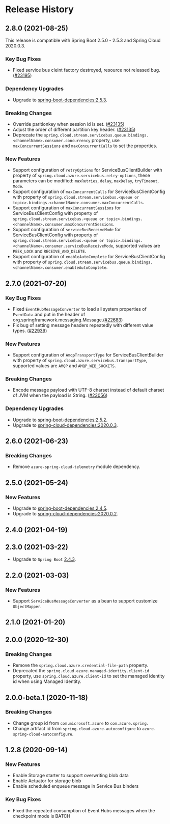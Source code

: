 # Release History

## 2.8.0 (2021-08-25)
This release is compatible with Spring Boot 2.5.0 - 2.5.3 and Spring Cloud 2020.0.3.
### Key Bug Fixes
- Fixed service bus cleint factory destroyed, resource not released bug.([#23195](https://github.com/Azure/azure-sdk-for-java/pull/23195))
### Dependency Upgrades
- Upgrade to [spring-boot-dependencies:2.5.3](https://repo.maven.apache.org/maven2/org/springframework/boot/spring-boot-dependencies/2.5.3/spring-boot-dependencies-2.5.3.pom).
### Breaking Changes
- Override paritionkey when session id is set. ([#23135](https://github.com/Azure/azure-sdk-for-java/pull/23135))
- Adjust the order of different partition key header. ([#23135](https://github.com/Azure/azure-sdk-for-java/pull/23135))
- Deprecate the `spring.cloud.stream.servicebus.queue.bindings.<channelName>.consumer.concurrency` property,
  use `maxConcurrentSessions` and `maxConcurrentCalls` to set the properties.
### New Features
- Support configuration of `retryOptions` for ServiceBusClientBuilder with property of `spring.cloud.azure.servicebus.retry-options`, these parameters can be modified: `maxRetries`, `delay`, `maxDelay`, `tryTimeout`, `Mode`.
- Support configuration of `maxConcurrentCalls` for ServiceBusClientConfig with property of `spring.cloud.stream.servicebus.<queue or topic>.bindings.<channelName>.consumer.maxConcurrentCalls`.
- Support configuration of `maxConcurrentSessions` for ServiceBusClientConfig with property of `spring.cloud.stream.servicebus.<queue or topic>.bindings.<channelName>.consumer.maxConcurrentSessions`.
- Support configuration of `serviceBusReceiveMode` for ServiceBusClientConfig with property of `spring.cloud.stream.servicebus.<queue or topic>.bindings.<channelName>.consumer.serviceBusReceiveMode`, supported values are `PEEK_LOCK` and `RECEIVE_AND_DELETE`.
- Support configuration of `enableAutoComplete` for ServiceBusClientConfig with property of `spring.cloud.stream.servicebus.queue.bindings.<channelName>.consumer.enableAutoComplete`.

## 2.7.0 (2021-07-20)
### Key Bug Fixes
- Fixed `EventHubMessageConverter` to load all system properties of `EventData` and put in the header of org.springframework.messaging.Message.([#22683](https://github.com/Azure/azure-sdk-for-java/pull/22683/))
- Fix bug of setting message headers repeatedly with different value types. ([#22939](https://github.com/Azure/azure-sdk-for-java/pull/22939))

### New Features
- Support configuration of `AmqpTransportType` for ServiceBusClientBuilder with property of `spring.cloud.azure.servicebus.transportType`, supported values are `AMQP` and `AMQP_WEB_SOCKETS`.

### Breaking Changes
- Encode message payload with UTF-8 charset instead of default charset of JVM when the payload is String. ([#23056](https://github.com/Azure/azure-sdk-for-java/pull/23056))

### Dependency Upgrades
- Upgrade to [spring-boot-dependencies:2.5.2](https://repo.maven.apache.org/maven2/org/springframework/boot/spring-boot-dependencies/2.5.2/spring-boot-dependencies-2.5.2.pom).
- Upgrade to [spring-cloud-dependencies:2020.0.3](https://repo.maven.apache.org/maven2/org/springframework/cloud/spring-cloud-dependencies/2020.0.3/spring-cloud-dependencies-2020.0.3.pom).

## 2.6.0 (2021-06-23)
### Breaking Changes
- Remove `azure-spring-cloud-telemetry` module dependency.

## 2.5.0 (2021-05-24)
### New Features
- Upgrade to [spring-boot-dependencies:2.4.5](https://repo.maven.apache.org/maven2/org/springframework/boot/spring-boot-dependencies/2.4.5/spring-boot-dependencies-2.4.5.pom).
- Upgrade to [spring-cloud-dependencies:2020.0.2](https://repo.maven.apache.org/maven2/org/springframework/cloud/spring-cloud-dependencies/2020.0.2/spring-cloud-dependencies-2020.0.2.pom).



## 2.4.0 (2021-04-19)


## 2.3.0 (2021-03-22)
- Upgrade to `Spring Boot` [2.4.3](https://github.com/spring-projects/spring-boot/releases/tag/v2.4.3).

## 2.2.0 (2021-03-03)
### New Features
 - Support `ServiceBusMessageConverter` as a bean to support customize `ObjectMapper`.

## 2.1.0 (2021-01-20)


## 2.0.0 (2020-12-30)
### Breaking Changes
- Remove the `spring.cloud.azure.credential-file-path` property.
- Deprecated the `spring.cloud.azure.managed-identity.client-id` property,
  use `spring.cloud.azure.client-id` to set the managed identity id when using Managed Identity.

## 2.0.0-beta.1 (2020-11-18)
### Breaking Changes
- Change group id from `com.microsoft.azure` to `com.azure.spring`.
- Change artifact id from `spring-cloud-azure-autoconfigure` to `azure-spring-cloud-autoconfigure`.

## 1.2.8 (2020-09-14)
### New Features
 - Enable Storage starter to support overwriting blob data
 - Enable Actuator for storage blob
 - Enable scheduled enqueue message in Service Bus binders

### Key Bug Fixes
 - Fixed the repeated consumption of Event Hubs messages when the checkpoint mode is BATCH
